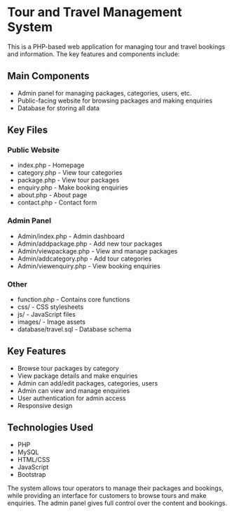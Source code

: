 
# Tour and Travel Management System

This is a PHP-based web application for managing tour and travel bookings and information. The key features and components include:

## Main Components

- Admin panel for managing packages, categories, users, etc.
- Public-facing website for browsing packages and making enquiries
- Database for storing all data

## Key Files

### Public Website

- index.php - Homepage
- category.php - View tour categories  
- package.php - View tour packages
- enquiry.php - Make booking enquiries
- about.php - About page
- contact.php - Contact form

### Admin Panel

- Admin/index.php - Admin dashboard
- Admin/addpackage.php - Add new tour packages
- Admin/viewpackage.php - View and manage packages
- Admin/addcategory.php - Add tour categories
- Admin/viewenquiry.php - View booking enquiries

### Other

- function.php - Contains core functions
- css/ - CSS stylesheets
- js/ - JavaScript files
- images/ - Image assets
- database/travel.sql - Database schema

## Key Features

- Browse tour packages by category
- View package details and make enquiries
- Admin can add/edit packages, categories, users
- Admin can view and manage enquiries
- User authentication for admin access
- Responsive design

## Technologies Used

- PHP
- MySQL 
- HTML/CSS
- JavaScript
- Bootstrap

The system allows tour operators to manage their packages and bookings, while providing an interface for customers to browse tours and make enquiries. The admin panel gives full control over the content and bookings.
